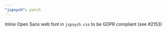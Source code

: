 ```yaml
---
"jspsych": patch
---
```


Inline Open Sans web font in `jspsych.css` to be GDPR compliant (see #2153)

